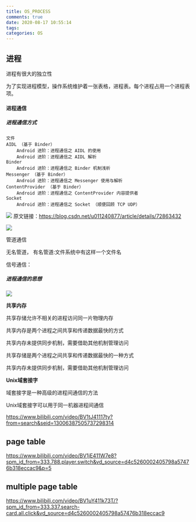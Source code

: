 ```yaml
---
title: OS_PROCESS
comments: true
date: 2020-08-17 10:55:14
tags:
categories: OS
---
```


## 进程

进程有很大的独立性

为了实现进程模型，操作系统维护着一张表格，进程表。每个进程占用一个进程表项。

#### 进程通信

##### 进程通信方式

    文件
    AIDL （基于 Binder）
        Android 进阶：进程通信之 AIDL 的使用
        Android 进阶：进程通信之 AIDL 解析
    Binder
        Android 进阶：进程通信之 Binder 机制浅析
    Messenger （基于 Binder）
        Android 进阶：进程通信之 Messenger 使用与解析 
    ContentProvider （基于 Binder）
        Android 进阶：进程通信之 ContentProvider 内容提供者 
    Socket
        Android 进阶：进程通信之 Socket （顺便回顾 TCP UDP）

![](https://img-blog.csdn.net/20170605011532312?watermark/2/text/aHR0cDovL2Jsb2cuY3Nkbi5uZXQvdTAxMTI0MDg3Nw==/font/5a6L5L2T/fontsize/400/fill/I0JBQkFCMA==/dissolve/70/gravity/SouthEast)
原文链接：https://blog.csdn.net/u011240877/article/details/72863432

![](OS-PROCESS/2021-08-17_COMM_TYPE.png)

管道通信

无名管道， 有名管道:文件系统中有这样一个文件名

信号通信： 

##### 进程通信的思想

![](OS-PROCESS/2021-08-17_INTER_THINK.png)

**共享内存**

 共享存储允许不相关的进程访问同一片物理内存

共享内存是两个进程之间共享和传递数据最快的方式

共享内存未提供同步机制，需要借助其他机制管理访问

共享存储是两个进程之间共享和传递数据最快的一种方式

共享内存未提供同步机制，需要借助其他机制管理访问

**Unix域套接字**

域套接字是一种高级的进程间通信的方法

Unix域套接字可以用于同一机器进程间通信

https://www.bilibili.com/video/BV1tJ41117ty?from=search&seid=13006387505737298314

## page table

https://www.bilibili.com/video/BV1jE411W7e8?spm_id_from=333.788.player.switch&vd_source=d4c5260002405798a57476b318eccac9&p=5



## multiple page table

https://www.bilibili.com/video/BV1uY411k73T/?spm_id_from=333.337.search-card.all.click&vd_source=d4c5260002405798a57476b318eccac9
